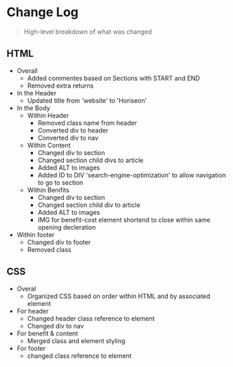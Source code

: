 # Change Log
> High-level breakdown of what was changed
## HTML

- Overall
  - Added commentes based on Sections with START and END
  - Removed extra returns
- In the Header
  - Updated title from 'website' to 'Horiseon'
- In the Body
  - Within Header
    - Removed class name from header
    - Converted div to header
    - Converted div to nav
  - Within Content
    - Changed div to section
    - Changed section child divs to article
    - Added ALT to images
    - Added ID to DIV 'search-engine-optimization' to allow navigation to go to section
  - Within Benifits
    - Changed div to section
    - Changed section child div to article
    - Added ALT to images
    - IMG for benefit-cost element shortend to close within same opening decleration
- Within footer
  - Changed div to footer
  - Removed class

## CSS

- Overal
  - Organized CSS based on order within HTML and by associated element
- For header
  - Changed header class reference to element
  - Changed div to nav
- For benefit & content
  - Merged class and element styling
- For footer
  - changed class reference to element
